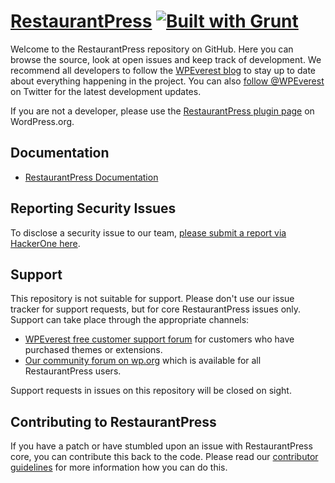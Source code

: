 # [RestaurantPress](https://wpeverest.com/wordpress-plugins/restaurantpress/) [![Built with Grunt](https://cdn.gruntjs.com/builtwith.png)](http://gruntjs.com/)

Welcome to the RestaurantPress repository on GitHub. Here you can browse the source, look at open issues and keep track of development. We recommend all developers to follow the [WPEverest blog](https://wpeverest.com/blog) to stay up to date about everything happening in the project. You can also [follow @WPEverest](https://twitter.com/WPEverest) on Twitter for the latest development updates.

If you are not a developer, please use the [RestaurantPress plugin page](https://wordpress.org/plugins/restaurantpress/) on WordPress.org.

## Documentation
* [RestaurantPress Documentation](https://docs.wpeverest.com/docs/restaurantpress/)

## Reporting Security Issues
To disclose a security issue to our team, [please submit a report via HackerOne here](https://hackerone.com/wpeverest/).

## Support
This repository is not suitable for support. Please don't use our issue tracker for support requests, but for core RestaurantPress issues only. Support can take place through the appropriate channels:

* [WPEverest free customer support forum](https://wpeverest.com/support-forum/) for customers who have purchased themes or extensions.
* [Our community forum on wp.org](https://wordpress.org/support/plugin/restaurantpress) which is available for all RestaurantPress users.

Support requests in issues on this repository will be closed on sight.

## Contributing to RestaurantPress
If you have a patch or have stumbled upon an issue with RestaurantPress core, you can contribute this back to the code. Please read our [contributor guidelines](https://github.com/wpeverest/restaurantpress/blob/master/.github/CONTRIBUTING.md) for more information how you can do this.
